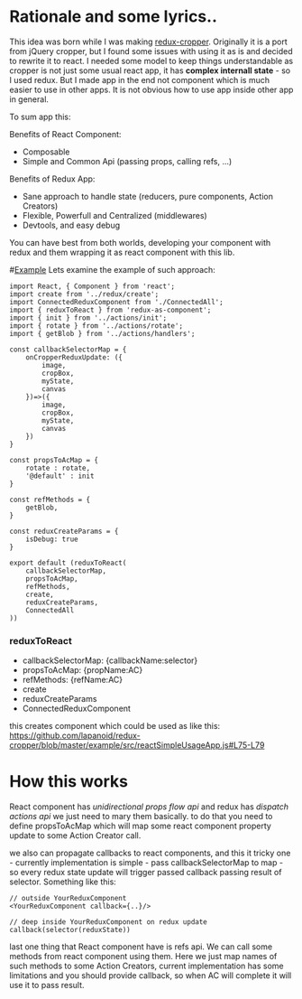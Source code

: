 # Rationale and some lyrics..

This idea was born while I was making [redux-cropper](https://github.com/lapanoid/redux-cropper). Originally it is a port from jQuery cropper, but I found some issues with using it as is and decided to rewrite it to react. I needed some model to keep things understandable as cropper is not just some usual react app, it has **complex internall state** - so I used redux. 
But I made app in the end not component which is much easier to use in other apps. It is not obvious how to use app inside other app in general. 

To sum app this:

Benefits of React Component:
- Composable
- Simple and Common Api (passing props, calling refs, ...)

Benefits of Redux App:
- Sane approach to handle state (reducers, pure components, Action Creators)
- Flexible, Powerfull and Centralized (middlewares)
- Devtools, and easy debug

You can have best from both worlds, developing your component with redux and them wrapping it as react component with this lib.

#[Example](https://github.com/lapanoid/redux-cropper/blob/master/src/containers/reactComponent.js)
Lets examine the example of such approach:

```
import React, { Component } from 'react';
import create from '../redux/create';
import ConnectedReduxComponent from './ConnectedAll';
import { reduxToReact } from 'redux-as-component';
import { init } from '../actions/init';
import { rotate } from '../actions/rotate';
import { getBlob } from '../actions/handlers';

const callbackSelectorMap = {
	onCropperReduxUpdate: ({
		image, 
		cropBox, 
		myState, 
		canvas
	})=>({
		image, 
		cropBox, 
		myState, 
		canvas
	})
}

const propsToAcMap = {
	rotate : rotate,
	'@default' : init
}
	
const refMethods = {
	getBlob,
}

const reduxCreateParams = {
	isDebug: true
}

export default (reduxToReact(
	callbackSelectorMap,
	propsToAcMap,
	refMethods,
	create,
	reduxCreateParams,
	ConnectedAll
))
```


### reduxToReact
- callbackSelectorMap: {callbackName:selector} 
- propsToAcMap: {propName:AC} 
- refMethods: {refName:AC} 
- create
- reduxCreateParams
- ConnectedReduxComponent

this creates component which could be used as like this:
https://github.com/lapanoid/redux-cropper/blob/master/example/src/reactSimpleUsageApp.js#L75-L79

# How this works

React component has *unidirectional props flow api* and redux has *dispatch actions api* we just need to mary them basically.
to do that you need to define propsToAcMap which will map some react component property update to some Action Creator call.

we also can propagate callbacks to react components, and this it tricky one - currently implementation is simple -
pass callbackSelectorMap to map - so every redux state update will trigger passed callback passing result of selector.
Something like this:
```
// outside YourReduxComponent
<YourReduxComponent callback={..}/>

// deep inside YourReduxComponent on redux update
callback(selector(reduxState))
```

last one thing that React component have is refs api. We can call some methods from react component using them.
Here we just map names of such methods to some Action Creators, current implementation has some limitations and you should provide callback, so when AC will complete it will use it to pass result.
